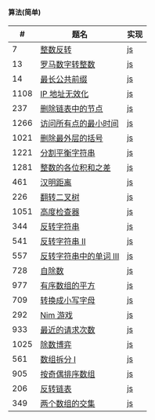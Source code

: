 #### 算法(简单)

\# | 题名 | 实现
-|-|-
7  | [整数反转](https://leetcode-cn.com/problems/reverse-integer/)      | [js](./js/reverse.js)|
13 | [罗马数字转整数](https://leetcode-cn.com/problems/roman-to-integer/) | [js](./js/romanToInt.js)|
14 | [最长公共前缀](https://leetcode-cn.com/problems/longest-common-prefix/)   | [js](./js/longestCommonPrefix.js)|
1108 | [IP 地址无效化](https://leetcode-cn.com/problems/defanging-an-ip-address/)   | [js](./js/defangIPaddr.js)|
237 | [删除链表中的节点](https://leetcode-cn.com/problems/delete-node-in-a-linked-list/)   | [js](./js/deleteNode.js)|
1266 | [访问所有点的最小时间](https://leetcode-cn.com/problems/minimum-time-visiting-all-points/)   | [js](./js/minTimeToVisitAllPoints.js)|
1021 | [删除最外层的括号](https://leetcode-cn.com/problems/remove-outermost-parentheses/)   | [js](./js/removeOuterParentheses.js)|
1221 | [分割平衡字符串](https://leetcode-cn.com/problems/split-a-string-in-balanced-strings/)   | [js](./js/balancedStringSplit.js)|
1281 | [整数的各位积和之差](https://leetcode-cn.com/problems/subtract-the-product-and-sum-of-digits-of-an-integer/)   | [js](./js/subtractProductAndSum.js)|
461 | [汉明距离](https://leetcode-cn.com/problems/hamming-distance/)   | [js](./js/hammingDistance.js)|
226 | [翻转二叉树](https://leetcode-cn.com/problems/invert-binary-tree/)   | [js](./js/invertTree.js)|
1051 | [高度检查器](https://leetcode-cn.com/problems/height-checker/)   | [js](./js/heightChecker.js)|
344 | [反转字符串](https://leetcode-cn.com/problems/reverse-string/)   | [js](./js/reverseString.js)|
541 | [反转字符串 II](https://leetcode-cn.com/problems/reverse-string-ii/)   | [js](./js/reverseStr.js)|
557 | [反转字符串中的单词 III](https://leetcode-cn.com/problems/reverse-words-in-a-string-iii/)   | [js](./js/reverseWords.js)|
728 | [自除数](https://leetcode-cn.com/problems/self-dividing-numbers/)   | [js](./js/selfDividingNumbers.js)|
977 | [有序数组的平方](https://leetcode-cn.com/problems/squares-of-a-sorted-array/)   | [js](./js/sortedSquares.js)|
709 | [转换成小写字母](https://leetcode-cn.com/problems/to-lower-case/)   | [js](./js/toLowerCase.js)|
292 | [Nim 游戏](https://leetcode-cn.com/problems/nim-game/)   | [js](./js/canWinNim.js)|
933 | [最近的请求次数](https://leetcode-cn.com/problems/number-of-recent-calls/)   | [js](./js/recentCounter.js)|
1025 | [除数博弈](https://leetcode-cn.com/problems/divisor-game/)   | [js](./js/divisorGame.js)|
561 | [数组拆分 I](https://leetcode-cn.com/problems/array-partition-i/)   | [js](./js/arrayPairSum.js)|
905 | [按奇偶排序数组](https://leetcode-cn.com/problems/sort-array-by-parity/)   | [js](./js/sortArrayByParity.js)|
206 | [反转链表](https://leetcode-cn.com/problems/reverse-linked-list/)   | [js](./js/reverseList.js)|
349 | [两个数组的交集](https://leetcode-cn.com/problems/intersection-of-two-arrays/)   | [js](./js/intersection.js)|
